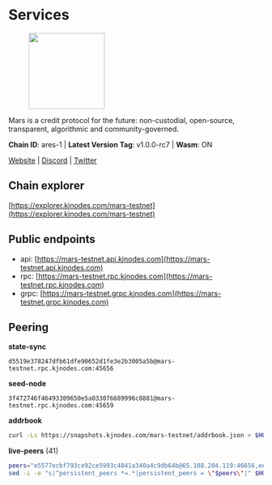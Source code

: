 # Services

<figure><img src="https://raw.githubusercontent.com/kj89/testnet_manuals/main/pingpub/logos/mars.png" width="150" alt=""><figcaption></figcaption></figure>

Mars is a credit protocol for the future: non-custodial,  open-source, transparent, algorithmic and community-governed.

**Chain ID**: ares-1 | **Latest Version Tag**: v1.0.0-rc7 | **Wasm**: ON

[Website](https://marsprotocol.io) | [Discord](https://discord.gg/marsprotocol) | [Twitter](https://twitter.com/mars_protocol)




## Chain explorer
[https://explorer.kjnodes.com/mars-testnet](https://explorer.kjnodes.com/mars-testnet)

## Public endpoints

* api: [https://mars-testnet.api.kjnodes.com](https://mars-testnet.api.kjnodes.com)
* rpc: [https://mars-testnet.rpc.kjnodes.com](https://mars-testnet.rpc.kjnodes.com)
* grpc: [https://mars-testnet.grpc.kjnodes.com](https://mars-testnet.grpc.kjnodes.com)

## Peering

**state-sync**

```text
d5519e378247dfb61dfe90652d1fe3e2b3005a5b@mars-testnet.rpc.kjnodes.com:45656
```

**seed-node**

```text
3f472746f46493309650e5a033076689996c8881@mars-testnet.rpc.kjnodes.com:45659
```

**addrbook**
```bash
curl -Ls https://snapshots.kjnodes.com/mars-testnet/addrbook.json > $HOME/.mars/config/addrbook.json
```

**live-peers** (41)
```bash
peers="e5577ecbf793ce92ce5993c4841a340a4c9db64b@65.108.204.119:46656,ee4e7bb1590f16d48576b15198cf1ba99cf42f3e@95.216.198.241:26656,d5519e378247dfb61dfe90652d1fe3e2b3005a5b@65.109.68.190:45656,0a589d1ce953bb7acaaf5aa9002dfac36fc42649@199.175.98.136:26656,714dfd0efb57197bbcf96b1f8ce9c2cdafd84b72@185.245.183.172:39656,1b4c9d74ca45ff542e8213446e9b384b311d0bea@65.108.200.248:55556,465b47a9e3e26b385303791bc3c992f42b77393d@65.109.171.155:26656,b9c1fb604f314a0b7340bdf2c44fa85ad67ed2ad@38.242.241.61:20656,0d0aff593a7672e6b1b3a6898cecfed7624d7a82@141.94.73.93:60556,4b66ccb20f36e46b980b54f7cd96ee8c4b603a90@65.108.72.233:12656,2f626cb709818afae893a8238946cd176748c622@170.64.188.161:20656,13d97afdbc6150467f7ed3eff40860d82b3ec8ad@38.242.253.207:26656,14ba3b19424301a6bb58c27663a0323a81866d5d@134.122.82.186:26656,931d82351a5b96a1e9838008636b98c6e6b530bc@65.108.225.158:18556,3a0ce20f65ea3c6ad18938fa4d85f1c34b25ef1e@94.130.132.227:2120,3b2c8bc6a1dba482f6d85e19f78355a9f64950e2@65.109.88.254:32656,e615fe1ed10a00ffc6e9911fd201cad557a60976@178.124.214.192:44656,d2e3c13b830a7653498553f7423d81607093f7be@147.182.242.103:20656,18632bb94974e2038bd8a9345b05b3b45ae319eb@62.171.157.1:46656,a841d3e526089172867a73b709fd14e1d9fb87bd@65.108.231.124:22656,8f50c04195cc82d0da34e33cfeb0daa694b14479@65.108.105.48:18556,5c2a752c9b1952dbed075c56c600c3a79b58c395@178.211.139.77:27056,7f21cf9379733e20978b2580892a30cb79a77acf@209.126.9.202:20656,ed98dcc0088888d0eb3fbccc207ace26626b92dd@89.117.59.229:26656,50c30cc77743dd2adc133f27a8896af015bf5c6d@91.107.242.217:26656,507a0933237c68b3196e1424ba7732e8973d431a@135.181.207.193:29656,7342199e80976b052d8506cc5a56d1f9a1cbb486@65.21.89.54:26653,9683a018c2e6815b4f4f607d232d721329ae0a46@176.126.87.86:20656,1fabbd6ebca5b58715e8225af1560ca2e8172d47@80.254.8.54:26656,9feb8bf7075da9c767fc7e5ecccc32fd719a6a7a@194.163.159.163:20656,045143069de9f5e3e472148c08e3650c109ec52c@18.119.113.123:26656,41c2771869f1285ba79aabd0568fcd0788d00c7d@65.109.112.20:11154,fe8d614aa5899a97c11d0601ef50c3e7ce17d57b@65.108.233.109:18556,bddf2a56b6783c6d79c46a07cbd707083677d4c4@135.181.183.93:33656,599168db84454d00eb4e92645ed94b492c84e035@65.21.205.248:33656,b0b0ae6d6ff4ca64de8281371f729796ac4ec5f6@23.88.70.109:33656,7f7224da28d362569664faa0430d980982d232a5@144.126.128.215:20656,a4ca75792b6802bbe23f409166f29defc8f11b42@159.89.205.107:20656,77c8fe95cc4a1b977e03bda41f47a4fa3e867895@185.202.236.112:20656,e9c0f9ae36138b6f7883caaa8c7a85d5e94023ad@185.215.166.97:20656,c5a39b97f56d73185ceb904899c65ad8d1390364@199.175.98.135:26656"
sed -i -e "s|^persistent_peers *=.*|persistent_peers = \"$peers\"|" $HOME/.mars/config/config.toml
```
